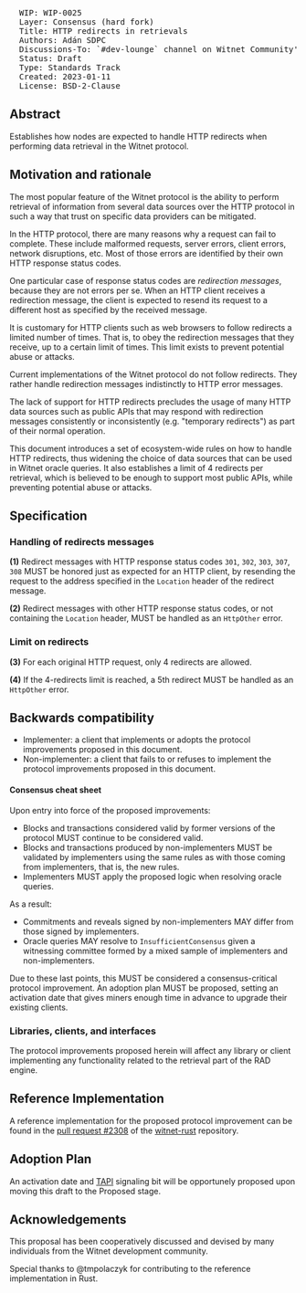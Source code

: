 <pre>
  WIP: WIP-0025
  Layer: Consensus (hard fork)
  Title: HTTP redirects in retrievals
  Authors: Adán SDPC <adan@witnet.foundation>
  Discussions-To: `#dev-lounge` channel on Witnet Community's Discord server
  Status: Draft
  Type: Standards Track
  Created: 2023-01-11
  License: BSD-2-Clause
</pre>


## Abstract

Establishes how nodes are expected to handle HTTP redirects when performing data retrieval in the Witnet protocol.

## Motivation and rationale

The most popular feature of the Witnet protocol is the ability to perform retrieval of information from several data
sources over the HTTP protocol in such a way that trust on specific data providers can be mitigated.

In the HTTP protocol, there are many reasons why a request can fail to complete. These include malformed requests,
server errors, client errors, network disruptions, etc. Most of those errors are identified by their own HTTP
response status codes.

One particular case of response status codes are _redirection messages_, because they are not errors per se. When an
HTTP client receives a redirection message, the client is expected to resend its request to a different host as
specified by the received message.

It is customary for HTTP clients such as web browsers to follow redirects a limited number of times. That is, to obey
the redirection messages that they receive, up to a certain limit of times. This limit exists to prevent potential
abuse or attacks.

Current implementations of the Witnet protocol do not follow redirects. They rather handle redirection messages
indistinctly to HTTP error messages.

The lack of support for HTTP redirects precludes the usage of many HTTP data sources such as public APIs that may
respond with redirection messages consistently or inconsistently (e.g. "temporary redirects") as part of their normal
operation.

This document introduces a set of ecosystem-wide rules on how to handle HTTP redirects, thus widening the choice of
data sources that can be used in Witnet oracle queries. It also establishes a limit of 4 redirects per retrieval, which
is believed to be enough to support most public APIs, while preventing potential abuse or attacks.

## Specification

### Handling of redirects messages

**(1)** Redirect messages with HTTP response status codes `301`, `302`, `303`, `307`, `308` MUST be honored just as
expected for an HTTP client, by resending the request to the address specified in the `Location` header of the
redirect message.

**(2)** Redirect messages with other HTTP response status codes, or not containing the `Location` header, MUST be
handled as an `HttpOther` error.

### Limit on redirects

**(3)** For each original HTTP request, only 4 redirects are allowed.

**(4)** If the 4-redirects limit is reached, a 5th redirect MUST be handled as an `HttpOther` error.

## Backwards compatibility

- Implementer: a client that implements or adopts the protocol improvements proposed in this document.
- Non-implementer: a client that fails to or refuses to implement the protocol improvements proposed in this document.


#### Consensus cheat sheet

Upon entry into force of the proposed improvements:

- Blocks and transactions considered valid by former versions of the protocol MUST continue to be considered valid.
- Blocks and transactions produced by non-implementers MUST be validated by implementers using the same rules as with
those coming from implementers, that is, the new rules.
- Implementers MUST apply the proposed logic when resolving oracle queries.

As a result:

- Commitments and reveals signed by non-implementers MAY differ from those signed by implementers.
- Oracle queries MAY resolve to `InsufficientConsensus` given a witnessing committee formed by a mixed sample of
implementers and non-implementers.

Due to these last points, this MUST be considered a consensus-critical protocol improvement. An adoption plan MUST be
proposed, setting an activation date that gives miners enough time in advance to upgrade their existing clients.


### Libraries, clients, and interfaces

The protocol improvements proposed herein will affect any library or client implementing any functionality related to
the retrieval part of the RAD engine.

## Reference Implementation

A reference implementation for the proposed protocol improvement can be found in the
[pull request #2308](https://github.com/witnet/witnet-rust/pull/2308) of the [witnet-rust] repository.

## Adoption Plan

An activation date and [TAPI] signaling bit will be opportunely proposed upon moving this draft to the Proposed stage.

## Acknowledgements

This proposal has been cooperatively discussed and devised by many individuals from the Witnet development community.

Special thanks to @tmpolaczyk for contributing to the reference implementation in Rust.

[witnet-rust]: https://github.com/witnet/witnet-rust/
[TAPI]: wip-0014.md
